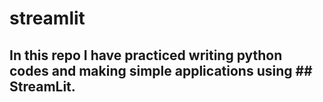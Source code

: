 # streamlit
## In this repo  I have practiced writing python codes and making simple applications using ## StreamLit. 
